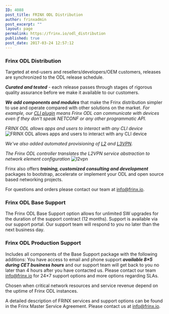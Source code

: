 ```yaml
---
ID: 4088
post_title: FRINX ODL Distribution
author: frinxadmin
post_excerpt: ""
layout: page
permalink: https://frinx.io/odl_distribution
published: true
post_date: 2017-03-24 12:57:12
---
```

### Frinx ODL Distribution

Targeted at end-users and resellers/developers/OEM customers, releases are synchronized to the ODL release schedule.

***Curated and tested*** - each release passes through stages of rigorous quality assurance before we make it available to our customers.

***We add components and modules*** that make the Frinx distribution simpler to use and operate compared with other solutions on the market. *For example, our [CLI plugin][1] means Frinx ODL can communicate with devices even if they don't speak NETCONF or any other programmatic API.*

*FRINX ODL allows apps and users to interact with any CLI device* ![FRINX ODL allows apps and users to interact with any CLI device][2]

*We've also added automated provisioning of [L2][3] and [L3VPN][4].*

*The Frinx ODL controller translates the L2VPN service abstraction to network element configuration* ![l2vpn][5]

Frinx also offers ***training, customized consulting and development*** packages to bootstrap, accelerate or implement your ODL and open source based networking projects.

For questions and orders please contact our team at <a href="mailto:info@frinx.io" target="_blank">info@frinx.io</a>.  

### Frinx ODL Base Support

The Frinx ODL Base Support option allows for unlimited SW upgrades for the duration of the support contract (12 months). Support is available via our support portal. Our support team will respond to you no later than the next business day.

### Frinx ODL Production Support

Includes all components of the Base Support package with the following additions: You have access to email and phone support ***available 8×5 during CET business hours*** and our support team will get back to you no later than 4 hours after you have contacted us. Please contact our team  info@frinx.io for 24×7 support options and more options regarding SLAs.

Chosen when critical network resources and service revenue depend on the uptime of Frinx ODL instances.

A detailed description of FRINX services and support options can be found in the Frinx Master Service Agreement. Please contact us at <a href="mailto:info@frinx.io" target="_blank">info@frinx.io</a>.

 [1]: https://frinx.io/frinx-documents/cli-service-module.html
 [2]: https://frinx.io/wp-content/uploads/2017/03/show-cli-version.jpg
 [3]: https://frinx.io/frinx-documents/l2vpn-service-module-user-guide.html
 [4]: https://frinx.io/frinx-documents/l3vpn-service-module.html
 [5]: https://frinx.io/wp-content/uploads/2017/08/l2vpn_service3.png